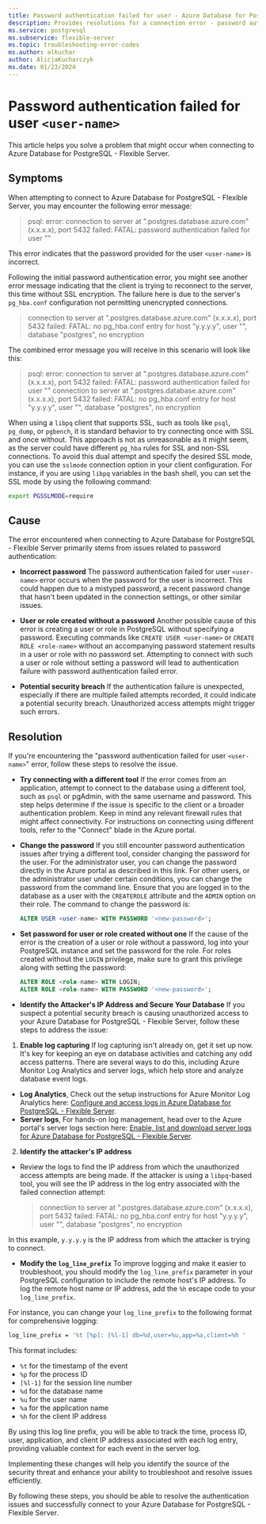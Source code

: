 ```yaml
---
title: Password authentication failed for user - Azure Database for PostgreSQL - Flexible Server
description: Provides resolutions for a connection error - password authentication failed for user `<user-name>`.
ms.service: postgresql
ms.subservice: flexible-server
ms.topic: troubleshooting-error-codes
ms.author: alkuchar
author: AlicjaKucharczyk
ms.date: 01/23/2024
---
```


# Password authentication failed for user `<user-name>`
This article helps you solve a problem that might occur when connecting to Azure Database for PostgreSQL - Flexible Server.


## Symptoms
When attempting to connect to Azure Database for PostgreSQL - Flexible Server, you may encounter the following error message:

> psql: error: connection to server at "<server-name>.postgres.database.azure.com" (x.x.x.x), port 5432 failed: FATAL:  password authentication failed for user "<user-name>"

This error indicates that the password provided for the user `<user-name>` is incorrect.

Following the initial password authentication error, you might see another error message indicating that the client is trying to reconnect to the server, this time without SSL encryption. The failure here is due to the server's `pg_hba.conf` configuration not permitting unencrypted connections.


> connection to server at "<server-name>.postgres.database.azure.com" (x.x.x.x), port 5432 failed: FATAL:  no pg_hba.conf entry for host "y.y.y.y", user "<user-name>", database "postgres", no encryption


The combined error message you will receive in this scenario will look like this:


> psql: error: connection to server at "<server-name>.postgres.database.azure.com" (x.x.x.x), port 5432 failed: FATAL:  password authentication failed for user "<user-name>"
connection to server at "<server-name>.postgres.database.azure.com" (x.x.x.x), port 5432 failed: FATAL:  no pg_hba.conf entry for host "y.y.y.y", user "<user-name>", database "postgres", no encryption


When using a `libpq` client that supports SSL, such as tools like `psql`, `pg_dump`, or `pgbench`, it is standard behavior to try connecting once with SSL and once without. This approach is not as unreasonable as it might seem, as the server could have different `pg_hba` rules for SSL and non-SSL connections. To avoid this dual attempt and specify the desired SSL mode, you can use the `sslmode` connection option in your client configuration. For instance, if you are using `libpq` variables in the bash shell, you can set the SSL mode by using the following command:

```bash
export PGSSLMODE=require
```


## Cause
The error encountered when connecting to Azure Database for PostgreSQL - Flexible Server primarily stems from issues related to password authentication:

* **Incorrect password**
The password authentication failed for user `<user-name>` error occurs when the password for the user is incorrect. This could happen due to a mistyped password, a recent password change that hasn't been updated in the connection settings, or other similar issues.

* **User or role created without a password**
Another possible cause of this error is creating a user or role in PostgreSQL without specifying a password. Executing commands like `CREATE USER <user-name>` or `CREATE ROLE <role-name>` without an accompanying password statement results in a user or role with no password set. Attempting to connect with such a user or role without setting a password will lead to authentication failure with password authentication failed error.

* **Potential security breach**
If the authentication failure is unexpected, especially if there are multiple failed attempts recorded, it could indicate a potential security breach. Unauthorized access attempts might trigger such errors. 

## Resolution
If you're encountering the "password authentication failed for user `<user-name>`" error, follow these steps to resolve the issue.

* **Try connecting with a different tool**
If the error comes from an application, attempt to connect to the database using a different tool, such as `psql` or pgAdmin, with the same username and password. This step helps determine if the issue is specific to the client or a broader authentication problem. Keep in mind any relevant firewall rules that might affect connectivity. For instructions on connecting using different tools, refer to the "Connect" blade in the Azure portal.

* **Change the password**
If you still encounter password authentication issues after trying a different tool, consider changing the password for the user. For the administrator user, you can change the password directly in the Azure portal as described in this link. For other users, or the administrator user under certain conditions, you can change the password from the command line. Ensure that you are logged in to the database as a user with the `CREATEROLE` attribute and the `ADMIN` option on their role. The command to change the password is:

  ```sql
  ALTER USER <user-name> WITH PASSWORD '<new-password>';
  ```

* **Set password for user or role created without one**
If the cause of the error is the creation of a user or role without a password, log into your PostgreSQL instance and set the password for the role. For roles created without the `LOGIN` privilege, make sure to grant this privilege along with setting the password:

  ```sql
  ALTER ROLE <role-name> WITH LOGIN;
  ALTER ROLE <role-name> WITH PASSWORD '<new-password>';
  ```
  
* **Identify the Attacker's IP Address and Secure Your Database**
If you suspect a potential security breach is causing unauthorized access to your Azure Database for PostgreSQL - Flexible Server, follow these steps to address the issue:

1. **Enable log capturing**
If log capturing isn't already on, get it set up now. It's key for keeping an eye on database activities and catching any odd access patterns. There are several ways to do this, including Azure Monitor Log Analytics and server logs, which help store and analyze database event logs.
  * **Log Analytics**, Check out the setup instructions for Azure Monitor Log Analytics here: [Configure and access logs in Azure Database for PostgreSQL - Flexible Server](how-to-configure-and-access-logs.md).
  * **Server logs**, For hands-on log management, head over to the Azure portal's server logs section here: [Enable, list and download server logs for Azure Database for PostgreSQL - Flexible Server](how-to-server-logs-portal.md).

2. **Identify the attacker's IP address**
  * Review the logs to find the IP address from which the unauthorized access attempts are being made. If the attacker is using a `libpq`-based tool, you will see the IP address in the log entry associated with the failed connection attempt:
      > connection to server at ".postgres.database.azure.com" (x.x.x.x), port 5432 failed: FATAL: no pg_hba.conf entry for host "y.y.y.y", user "", database "postgres", no encryption
  
  In this example, `y.y.y.y` is the IP address from which the attacker is trying to connect.

  * **Modify the `log_line_prefix`**
  To improve logging and make it easier to troubleshoot, you should modify the `log_line_prefix` parameter in your PostgreSQL configuration to include the remote host's IP address. To log the remote host name or IP address, add the `%h` escape code to your `log_line_prefix`.
  
  For instance, you can change your `log_line_prefix` to the following format for comprehensive logging:
  
  ```bash
  log_line_prefix = '%t [%p]: [%l-1] db=%d,user=%u,app=%a,client=%h '
  ```

  This format includes:

  * `%t` for the timestamp of the event
  * `%p` for the process ID
  * `[%l-1]` for the session line number
  * `%d` for the database name
  * `%u` for the user name
  * `%a` for the application name
  * `%h` for the client IP address

  By using this log line prefix, you will be able to track the time, process ID, user, application, and client IP address associated with each log entry, providing valuable context for each event in the server log.
  
  Implementing these changes will help you identify the source of the security threat and enhance your ability to troubleshoot and resolve issues efficiently.


By following these steps, you should be able to resolve the authentication issues and successfully connect to your Azure Database for PostgreSQL - Flexible Server.







